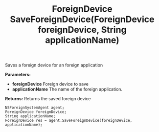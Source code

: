 ﻿---
uid: crmscript_ref_NSForeignSystemAgent_SaveForeignDevice
title: ForeignDevice SaveForeignDevice(ForeignDevice foreignDevice, String applicationName)
intellisense: NSForeignSystemAgent.SaveForeignDevice
keywords: NSForeignSystemAgent, SaveForeignDevice
so.topic: reference
---

Saves a foreign device for an foreign application

**Parameters:**
 - **foreignDevice** Foreign device to save
 - **applicationName** The name of the foreign application.

**Returns:** Returns the saved foreign device

```crmscript
NSForeignSystemAgent agent;
ForeignDevice foreignDevice;
String applicationName;
ForeignDevice res = agent.SaveForeignDevice(foreignDevice, applicationName);
```

